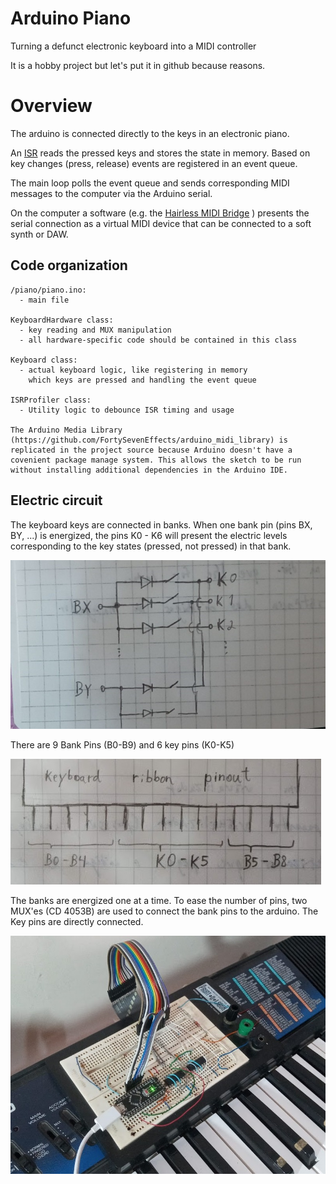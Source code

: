 # Arduino Piano

Turning a defunct electronic keyboard into a MIDI controller

It is a hobby project but let's put it in github because reasons.

# Overview

The arduino is connected directly to the keys in an electronic piano.

An [ISR](https://en.wikipedia.org/wiki/Interrupt_handler) reads the pressed keys and stores the state in memory. Based on key changes (press, release) events are registered in an event queue.

The main loop polls the event queue and sends corresponding MIDI messages to the computer via the Arduino serial.

On the computer a software (e.g. the [Hairless MIDI Bridge](https://projectgus.github.io/hairless-midiserial/) ) presents the serial connection as a virtual MIDI device that can be connected to a soft synth or DAW.

## Code organization
```
/piano/piano.ino:
  - main file

KeyboardHardware class:
  - key reading and MUX manipulation
  - all hardware-specific code should be contained in this class

Keyboard class:
  - actual keyboard logic, like registering in memory 
    which keys are pressed and handling the event queue

ISRProfiler class:
  - Utility logic to debounce ISR timing and usage

The Arduino Media Library (https://github.com/FortySevenEffects/arduino_midi_library) is replicated in the project source because Arduino doesn't have a covenient package manage system. This allows the sketch to be run without installing additional dependencies in the Arduino IDE.
```

## Electric circuit

The keyboard keys are connected in banks. When one bank pin (pins BX, BY, ...) is energized, the pins K0 - K6 will present the electric levels corresponding to the key states (pressed, not pressed) in that bank.

![Key Banks](/images/key_banks_diagram.jpg)


There are 9 Bank Pins (B0-B9) and 6 key pins (K0-K5)

![Pinout](/images/ribbon_pinout.jpg)


The banks are energized one at a time. To ease the number of pins, two MUX'es (CD 4053B) are used to connect the bank pins to the arduino. The Key pins are directly connected.

![Circuit](/images/circuit_protoboard.jpg)

